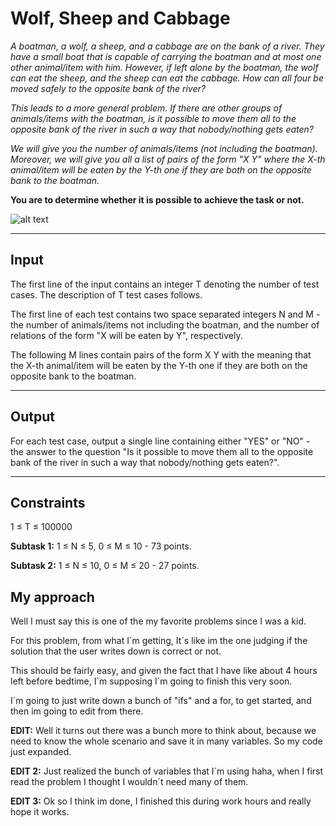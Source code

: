 # Wolf, Sheep and Cabbage
_A boatman, a wolf, a sheep, and a cabbage are on the bank of a river. They have a small boat that is capable of carrying the boatman and at most one other animal/item with him. However, if left alone by the boatman, the wolf can eat the sheep, and the sheep can eat the cabbage. How can all four be moved safely to the opposite bank of the river?_

_This leads to a more general problem. If there are other groups of animals/items with the boatman, is it possible to move them all to the opposite bank of the river in such a way that nobody/nothing gets eaten?_

_We will give you the number of animals/items (not including the boatman). Moreover, we will give you all a list of pairs of the form "X Y" where the X-th animal/item will be eaten by the Y-th one if they are both on the opposite bank to the boatman._

**You are to determine whether it is possible to achieve the task or not.**

![alt text](https://i.ytimg.com/vi/KFDz8B0blhY/sddefault.jpg)

---

## Input
The first line of the input contains an integer T denoting the number of test cases. The description of T test cases follows.

The first line of each test contains two space separated integers N and M - the number of animals/items not including the boatman, and the number of relations of the form "X will be eaten by Y", respectively.

The following M lines contain pairs of the form X Y with the meaning that the X-th animal/item will be eaten by the Y-th one if they are both on the opposite bank to the boatman.

---
## Output
For each test case, output a single line containing either "YES" or "NO" - the answer to the question "Is it possible to move them all to the opposite bank of the river in such a way that nobody/nothing gets eaten?".

---

## Constraints
1 ≤ T ≤ 100000

**Subtask 1:** 1 ≤ N ≤ 5, 0 ≤ M ≤ 10 - 73 points.

**Subtask 2:** 1 ≤ N ≤ 10, 0 ≤ M ≤ 20 - 27 points.



## My approach

Well I must say this is one of the my favorite problems since I was a kid.

For this problem, from what I´m getting, It´s like im the one judging if the solution that the user writes down is correct or not.

This should be fairly easy, and given the fact that I have like about 4 hours left before bedtime, I´m supposing I´m going to finish this very soon.

I´m going to just write down a bunch of "ifs" and a for, to get started, and then im going to edit from there.

**EDIT:** Well it turns out there was a bunch more to think about, because we need to know the whole scenario and save it in many variables. So my code just expanded.

**EDIT 2:** Just realized the bunch of variables that I´m using haha, when I first read the problem I thought I wouldn´t need many of them.

**EDIT 3:** Ok so I think im done, I finished this during work hours and really hope it works.